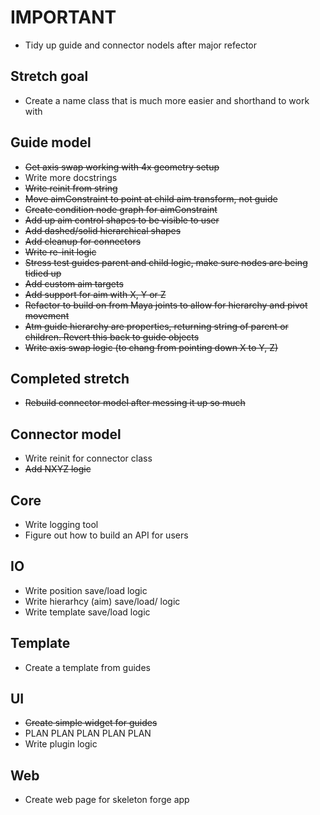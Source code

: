 # IMPORTANT
* Tidy up guide and connector nodels after major refector

## Stretch goal
* Create a name class that is much more easier and shorthand to work with

## Guide model
* ~~Get axis swap working with 4x geometry setup~~
* Write more docstrings
* ~~Write reinit from string~~
* ~~Move aimConstraint to point at child aim transform, not guide~~
* ~~Create condition node graph for aimConstraint~~
* ~~Add up aim control shapes to be visible to user~~
* ~~Add dashed/solid hierarchical shapes~~
* ~~Add cleanup for connectors~~
* ~~Write re-init logic~~
* ~~Stress test guides parent and child logic, make sure nodes are being tidied up~~
* ~~Add custom aim targets~~
* ~~Add support for aim with X, Y or Z~~
* ~~Refactor to build on from Maya joints to allow for hierarchy and pivot movement~~
* ~~Atm guide hierarchy are properties, returning string of parent or children. Revert this back to guide objects~~
* ~~Write axis swap logic (to chang from pointing down X to Y, Z)~~

## Completed stretch
* ~~Rebuild connector model after messing it up so much~~

## Connector model
* Write reinit for connector class
* ~~Add NXYZ logic~~

## Core
* Write logging tool
* Figure out how to build an API for users

## IO
* Write position save/load logic
* Write hierarhcy (aim) save/load/ logic
* Write template save/load logic

## Template
* Create a template from guides

## UI
* ~~Create simple widget for guides~~
* PLAN PLAN PLAN PLAN PLAN 
* Write plugin logic

## Web
* Create web page for skeleton forge app
